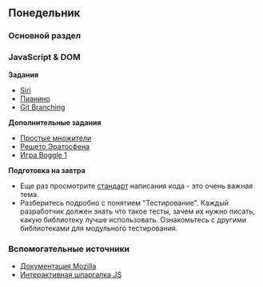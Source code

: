 ## Понедельник

### Основной раздел
### JavaScript & DOM

**Задания**

- [Siri](../../../../core-js-base-siri)
- [Пианино](../../../../core-js-base-piano)
- [Git Branching](https://learngitbranching.js.org)

**Дополнительные задания**

- [Простые множители](../../../../extra-algorithm-prime-factors)
- [Решето Эратосфена](../../../../extra-algorithm-prime-factors-eratosthenes)
- [Игра Boggle 1](../../../../extra-nested-arrays-boggle-1-board-generation)

**Подготовка на завтра**
- Еще раз просмотрите [стандарт](https://github.com/leonidlebedev/javascript-airbnb) написания кода - это очень важная тема. 
- Разберитесь подробно с понятием "Тестирование". Каждый разработчик должен знать что такое тесты, зачем их нужно писать, какую библиотеку лучше использовать. Ознакомьтесь с другими библиотеками для модульного тестирования.

### Вспомогательные источники

- [Документация Mozilla](https://developer.mozilla.org/ru/docs/Web/JavaScript)
- [Интерактивная шпаргалка JS](https://htmlcheatsheet.com/js)
